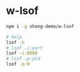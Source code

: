 # w-lsof

```bash
npm i -g shang-demo/w-lsof

# help
lsof -h
# lsof -i:port
lsof -i:8080
# lsof -p:pid
lsof -p:0
```